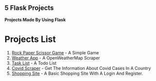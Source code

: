## 5 Flask Projects

__Projects Made By Using Flask__

# Projects List

1. [Rock Paper Scissor Game](/Project_1_Rock_Paper_Scissors) - A Simple Game
2. [Weather App](/Project_2_Weather_Application) - A OpenWeatherMap Scraper
3. [Task List](/Project_3_Task_List) - A Todo List
4. [Covid Scraper](/Project_4_Covid_Scraper) - Get The Information About Covid Cases In A Country
5. [Shopping Site](/Project_5_Online_Shopping_Site) - A Basic Shopping Site With A Login And Register.


